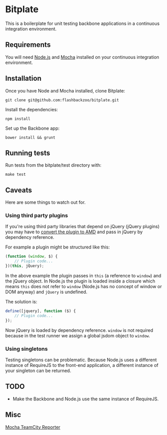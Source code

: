 # Bitplate

This is a boilerplate for unit testing backbone applications in a continuous integration environment.

## Requirements

You will need [Node.js](http://nodejs.org/) and [Mocha](http://visionmedia.github.io/mocha/) installed on your continuous integration environment.

## Installation

Once you have Node and Mocha installed, clone Bitplate:

```
git clone git@github.com:flashbackzoo/bitplate.git
```

Install the dependencies:
```
npm install
```

Set up the Backbone app:
```
bower install && grunt
```

## Running tests

Run tests from the bitplate/test directory with:
```
make test
```

## Caveats

Here are some things to watch out for.

### Using third party plugins

If you're using third party libraries that depend on jQuery (jQuery plugins) you may have to [convert the plugin to AMD](http://stackoverflow.com/questions/10918063/how-to-make-a-jquery-plugin-loadable-with-requirejs) and pass in jQuery by dependency reference.

For example a plugin might be structured like this:

```javascript
(function (window, $) {
	// Plugin code...
})(this, jQuery);
```

In the above example the plugin passes in `this` (a reference to `window`) and the jQuery object. In Node.js the plugin is loaded inside a closure which means `this` does not refer to `window` (Node.js has no concept of window or DOM anyway) and `jQuery` is undefined.

The solution is:

```javascript
define([jquery], function ($) {
	// Plugin code...
});
```

Now jQuery is loaded by dependency reference. `window` is not required because in the test runner we assign a global jsdom object to `window`.

### Using singletons 

Testing singletons can be problematic. Because Node.js uses a different instance of RequireJS to the front-end application, a different instance of your singleton can be returned.

## TODO

* Make the Backbone and Node.js use the same instance of RequireJS.

## Misc

[Mocha TeamCity Reporter](https://github.com/travisjeffery/mocha-teamcity-reporter)